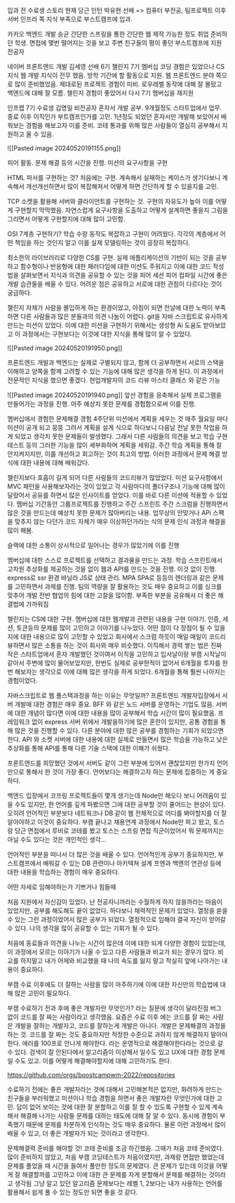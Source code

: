 입과 전 수료생 스토리
현재 당근 인턴 박유현 선배 => 컴퓨터 부전공, 팀프로젝트 이후 서버 인프라 쪽 지식 부족으로 부스트캠프에 입과.

카카오 백엔드 개발 승균
간단한 스프링을 통한 간단한 웹 제작 가능한 정도 취업 준비하던 학생. 면접에 몇번 떨어지는 것을 보고 주변 친구들의 평이 좋던 부스트캠프에 지원
전공자

네이버 프론트엔드 개발 김세영 선배
6기 챌린지 7기 멤버십
코딩 경험은 있었으나 CS 지식 웹 개발 지식이 전무 했음. 방학 기간에 할 활동으로 지원. 웹 프론트엔드 분야 쪽으로 많이 준비했었음. 제대로된 프로젝트 경험이 미비. 로우레벨 동작에 대해 잘 몰랐고 백엔드에 대해 잘 모름. 챌린지 경험이 좋았어서 다시 7기 멤버십을 재지원

인프랩 7기 수료생 김명일 
비전공자 혼자서 개발 공부. 9개월정도 스타트업에서 업무. 종료 이후 이직인가 부트캠프인가를 고민. 1년정도 되었던 혼자서만 개발해 보았어서 배워보는 경험을 해보고자 이를 준비. 코테 통과를 위해 많은 사람들이 열심히 공부해서 지원하고 올 수 있음.

![[Pasted image 20240520191155.png]]

피어 활동. 문제 해결 등의 시간을 진행. 미션의 요구사항을 구현

HTML 파서를 구현하는 것? 처음에는 구현. 계속해서 실패하는 케이스가 생기다보니 계속해서 개선개선하면서 많이 복잡해져서 어떻게 하면 간단하게 할 수 있을지를 고민.

TCP 소켓을 활용해 서버와 클라이언트를 구현하는 것. 구현의 자유도가 높아 이를 어떻게 구현할지 막막했음. 자연스럽게 요구사항을 도출하고 어떻게 설계하면 좋을지 그림을 그리면서 어떻게 구현할지에 대해 많이 고민함.

OSI 7계층 구현하기? 학습 수랑 동작도 복잡하고 구현이 어려웠다. 각각의 계층에서 어떤 책임을 하는 것인지 알고 이를 실제 모델링하는 것이 굉장히 복잡하다.

최소한의 라이브러리로 다양한 CS를 구현. 실제 애플리케이션의 기반이 되는 것을 공부하고 함수형이나 반응형에 대한 패러다임에 대한 미션도 주워지고 이에 대한 코드 작성법을 살펴보면서 지식과 의견을 공유할 수 있는 것을 피어 세션 피어 컴파일 시간에 좋은 개발 습관들을 배울 수 있다. 
어려운 점은 공유하고 서로에 대한 관점이 다르다는 것이 궁금하다.

챌린지 자체가 사람을 몰입하게 하는 환경이었고, 아침이 되면 전날에 대한 노력이 부족하면 다른 사람들과 많은 분들과의 의견 나눔이 어렵다. git을 자바 스크립트로 유사하게 만드는 미션이 있었다. 이에 대한 미션을 구현하기 위해서는 생성형 Ai 도움도 받아보았고 이 과정에서는 구현보다는 이것에 대한 지식을 통해 많이 알 수 있었다.

![[Pasted image 20240520191950.png]]

프론트엔드 개발과 백엔드는 실제로 구별되지 않고, 함께 더 공부하면서 서로의 스택을 이해하고 양쪽을 함께 고려할 수 있는 기능에 대해 많은 생각을 하게 된다.
이 과정에서 전문적인 지식을 했으면 좋겠다. 현업개발자의 코드 리뷰 마스터 클래스 와 같은 기능



![[Pasted image 20240520191940.png]]
앞선 경험을 응축해서 실제 프로그램을 만들어가는 과정을 진행. 아주 예상치 못한 문제를 경험함으로써 이를 진행. 

멤버십에서 경험한 문제해결 경험
4주단위 미션에서 계획을 세우는 것 매주 월요일 마다 미션이 공개 되고 뭉뚱 그려서 계획을 설계 식으로 하다보니 다음날 전날 못한 작업을 하게 되었고 생각치 못한 문제들이 발생했다.
그래서 다른 사람들의 의견을 보고 학습 구현 테스트 등의 그러한 기능을 많이 세부화하며 계획을 세워감. 주간 학습 계획을 통해 잘 안지켜지지만, 이를 개선하고 회고하는 것이 최고의 방법. 
이러한 과정에서 문제 해결 방식에 대한 내용에 대해 배워갔다.

챌린지보다 호흡이 길게 되어 다른 사람들의 코드리뷰가 많았었다. 미션 요구사항에서 MVC 패턴을 사용해보자라는 것이 있었고 각 사람마다의 폴더구조나 기능에 대해 많이 달랐어서 공유를 하면서 많은 인사이트를 얻었다.
이를 바로 다른 미션에 적용할 수 있었다. 멤버십 기간동안 그룹프로젝트를 진행하고 주간 스프린트 주간 스크럼을 진행하면서 많은 것을 만드는데 예상치 못한 문제가 많아버리는 내용. 업무상의 안맞거나 APi 스팩을 맞추지 않는 다던가 코드 자체가 매우 이상하던가라는 식의 문제 인식 과정과 해결을 많이 해봄.

슬랙에 대한 소통이 상시적으로 일어나는 경우가 많았기에 이를 진행

멤버십에 대한 스스로 프로젝트를 선택하고 결과물을 만드는 과정. 학습 스프린트에서 고차원 추상화를 제공하는 것을 없이 웹과 API를 만드는 것을 진행. 이것 없이 진행. express로 ssr 환경 바닐라 JS로 상태 관리. MPA SPA로 등등의 렌더링과 같은 문제를 고민하면서 과제를 진행. 팀의 역량을 잘 활용하는 것도 매우 중요하고 이를 싱크를 맞추어 개발 전반 협업의 힘에 대한 고찰을 많이함.
부족한 부분을 공유해서 더 좋은 해결법에 가까워짐

챌린지는 CS에 대한 구현. 멤버십에 대한 웹개발과 관련된 내용을 구현
이야기. 인증, 세션, 토큰등의 문제를 많이 고민하고 이야기를 나누었다. 어떤 점이 다 장점이 될 수 있을지에 대한 내용으로 많이 고민할 수 있었고 회사에서 스크럼 하듯이 매일 매일이 코드리뷰하면서 많은 소통을 하는 것이 회사와 매우 비슷했다.
이직해서 경력 쌓는 법은 진짜 작은 스타트업에서 혼자 개발했던 것이여서 이직을 고민하고 입사날이랑 부캠 시작날이 같아서 주변에 많이 물어보았지만, 한번도 실제로 공부한적이 없어서 6개월을 투자를 한번 해보자는 생각으로 이에 대해 많은 생각을 하게 되었다. 6개월을 통해 훨씬 나아지는 경험이었다.

자바스크립트로 웹 풀스택과정을 하는 이유는 무엇일까?
프론트엔드 개발자입장에서 서버 개발에 대한 경험은 매우 중요. BFF 와 같은 노드 서버를 운영하는 기업도 많음. 서버에 대한 개념이 많다면 이에 대한 내용을 많이 공부해서 학습 시간이 많이 필요했음. 프레임워크 없이 express 서버 위에서 개발을하기에 많은 혼란이 있지만, 공통 경험을 통해 많은 것을 진행할 수 있다.
다른 분야에 대한 많은 공부를 경험하는 기회가 되었으면한다.
API 와 소켓 서버에 대한 내용에 대한 실제로 만들면서 많은 학습을 가능하고
낮은 추상화를 통해 API를 통해 다른 기술 스택에 대한 이해가 쉬웠다.

프론트엔드를 희망했던 것에서 서버도 같이 그런 부분에 있어서 괜찮았지만
한가지 언어만으로 통해서 한 것이 가장 좋다.
​​언어보다는 해결하고자 하는 문제에 집중하는 게 중요하다.

백엔드 입장에서 코프링 프로젝트들이 몇개 생기는데 Node만 해오다 보니 어려움이 있을 수도 있지만, 한 언어를 깊게 파봤으면 그에 대한 공부할 것이 줄어드는 현상이 있다. 오히려 언어적인 부분보다 네트워크나 DB 같이 웹 전체적으로 어디를 봐야할지를 더 잘 알아야하고 이것이 중요하다.
부캠 끝나고 채용연계 과정에서 Node만 파고 왔고, 토스랑 당근 면접에서 루비로 코테를 봤고 토스는 스프링 면접 직군이었어서 뭐 문제까지는 아닐 수도 있다는 것은 개인적인 생각...

언어적인 부분을 떠나서 더 많은 것을 배울 수 있다. 언어적인게 공부가 중요하지만, 부스트캠프에서 배워갈 수 있는 DB 관련이나 아키텍쳐 설계 프엔과 백엔의 연관성 등에 대한 내용을 학습하는 경험이 매우 중요하다.

어떤 자세로 임해야하는가 기쁘거나 힘들때

처음 지원에서 자신감이 있었다. 난 전공자니까라는 수월하게 하지 않을까라는 마음이 있었지만, 공부를 해도해도 끝이 없었다. 하다보니 채력적인 문제가 있었다.
열정을 쏟을 수 있는 그런 과정이었어서 많은 공부가 되었다.
열정적으로 임해야 결국 자신이 얻어갈 수 있다. 나의 생각을 많이 공유할 수 있는 기회가 될 수 있다.

처음에 동료들과 의견을 나누는 시간이 많은데 이에 대한 되게 다양한 경험이 있었는데, 이 과정에서 모르는 이야기가 나올 수 있고 다른 사람들과 비교가 되는 경우가 많다. 비교를 하지말고 내가 어제와 비교했을 때 나의 속도를 잃지 말고 착실히 앞에 나아가는 내용이 중요하다.

부캠 수료 이후에도 더 잘하는 사람을 많이 마주하기에 이에 대한 자신만의 학습법에 대해 많은 고민이 필요하다.

부캠 수료하기 전과 후에 좋은 개발자란 무엇인가? 라는 질문에 생각이 달라진점
버그 없이 코드를 잘 짜는 사람이라고 생각했음.
요즘은 수료 이후 에는 코드를 잘 짜는 사람은 개발을 잘하는 개발자고, 코드를 잘하는게 개발은 아니다. 개발은 문제해결의 과정을 하는 것. 코드를 잘 짜는 것도 중요하지만 적정한 수준으로 과하지 않게 해결하지 말아야한다. 에러를 100프로 안나게 해야한다. 라는 운영적으로 해결해야한다라는 것으로 갈 수 있다.
검색이 잘 안된다에서 알고리즘이 이상해서 일수도 있고 UX에 대한 경험 문제일 수도 있고. 이를 어떻게 해결해야할지에 대해 고민하기도 한다.

https://github.com/orgs/boostcampwm-2022/repositories

수료하기 전에는 좋은 개발자라는 것에 대해서 고민해본적은 없지만, 화려하게 만드는 친구들을 부러워했고 미션이나 학습 경험을 하면서 좋은 개발자란 무엇인가에 대한 고민. 답이 없어 보이는 것에 대한 잘 분할하고 이를 잘 할 수 있도록 구현할 수 있게 계속해서 해결해 나가는 사람들 문제를 대하는 태도에 대해 잘 알 수 있다.
동시에 경험이 부족했기 때문에 문제를 차분하게 인식하는 것도 매우 중요하다.
물론 이런 과정에서 많이 배울 수 있고, 더 좋은 개발자가 되는 것이라고 생각한다.


문제해결력 준비를 해야할 것!
코테 준비를 조금 하긴했음. 그때가 처음 코테 준비였다. 많이 준비하지 않았고, 처음 부캠 코딩테스트가 처음이였지만, 과제랑 면접만 했었는데 문제를 풀었을 때 시간을 들여서 풀만한 정도의 문제였다.
큰 문제가 있는데 이것을 어떻게 잘 해결할까를 고민하고 이에 대한 큰 문제를 자게 분할해서 문제를 해결하는 것이라고 생각됨
그냥 알고 있던 알고리즘 문제보다는 레벨 1, 2보다는 내가 사용하는 언어를 활용해서 쉽게 풀 수 있는 정도만 되면 좋을 것 같다.









